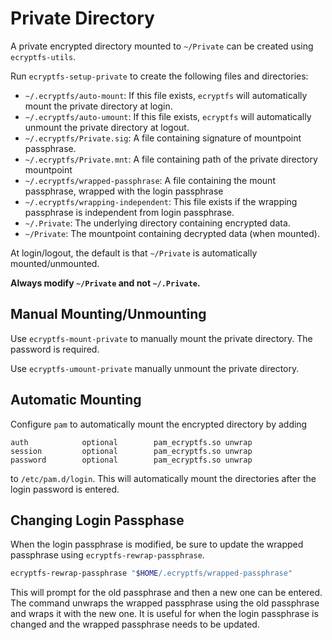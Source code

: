 # Private Directory

A private encrypted directory mounted to `~/Private` can be created using
`ecryptfs-utils`.

Run `ecryptfs-setup-private` to create the following files and directories:

* `~/.ecryptfs/auto-mount`: If this file exists, `ecryptfs` will automatically
  mount the private directory at login.
* `~/.ecryptfs/auto-umount`: If this file exists, `ecryptfs` will automatically
  unmount the private directory at logout.
* `~/.ecryptfs/Private.sig`: A file containing signature of mountpoint
  passphrase.
* `~/.ecryptfs/Private.mnt`: A file containing path of the private directory
  mountpoint
* `~/.ecryptfs/wrapped-passphrase`: A file containing the mount passphrase,
  wrapped with the login passphrase
* `~/.ecryptfs/wrapping-independent`: This file exists if the wrapping
  passphrase is independent from login passphrase.
* `~/.Private`: The underlying directory containing encrypted data.
* `~/Private`: The mountpoint containing decrypted data (when mounted).

At login/logout, the default is that `~/Private` is automatically
mounted/unmounted.

**Always modify `~/Private` and not `~/.Private`.**

## Manual Mounting/Unmounting

Use `ecryptfs-mount-private` to manually mount the private directory. The
password is required.

Use `ecryptfs-umount-private` manually unmount the private directory.

## Automatic Mounting

Configure `pam` to automatically mount the encrypted directory by adding

```pamconf
auth            optional        pam_ecryptfs.so unwrap
session         optional        pam_ecryptfs.so unwrap
password        optional        pam_ecryptfs.so unwrap
```

to `/etc/pam.d/login`. This will automatically mount the directories after the
login password is entered.

## Changing Login Passphase

When the login passphrase is modified, be sure to update the wrapped
passphrase using `ecryptfs-rewrap-passphrase`.

```sh
ecryptfs-rewrap-passphrase "$HOME/.ecryptfs/wrapped-passphrase"
```

This will prompt for the old passphrase and then a new one can be entered. The
command unwraps the wrapped passphrase using the old passphrase and wraps it
with the new one. It is useful for when the login passphrase is changed and the
wrapped passphrase needs to be updated.

